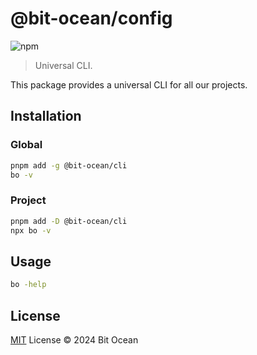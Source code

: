 # @bit-ocean/config

![npm](https://img.shields.io/npm/v/@bit-ocean/cli?logo=gnubash&label=cli)

> Universal CLI.

This package provides a universal CLI for all our projects.

## Installation

### Global

```bash
pnpm add -g @bit-ocean/cli
bo -v
```

### Project

```bash
pnpm add -D @bit-ocean/cli
npx bo -v
```

## Usage

```bash
bo -help
```

## License

[MIT](/LICENSE) License &copy; 2024 Bit Ocean
